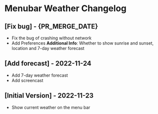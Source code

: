 # Menubar Weather Changelog

## [Fix bug] - {PR_MERGE_DATE}

- Fix the bug of crashing without network
- Add Preferences **Additional Info**: Whether to show sunrise and sunset, location and 7-day weather forecast

## [Add forecast] - 2022-11-24

- Add 7-day weather forecast
- Add screencast

## [Initial Version] - 2022-11-23

- Show current weather on the menu bar